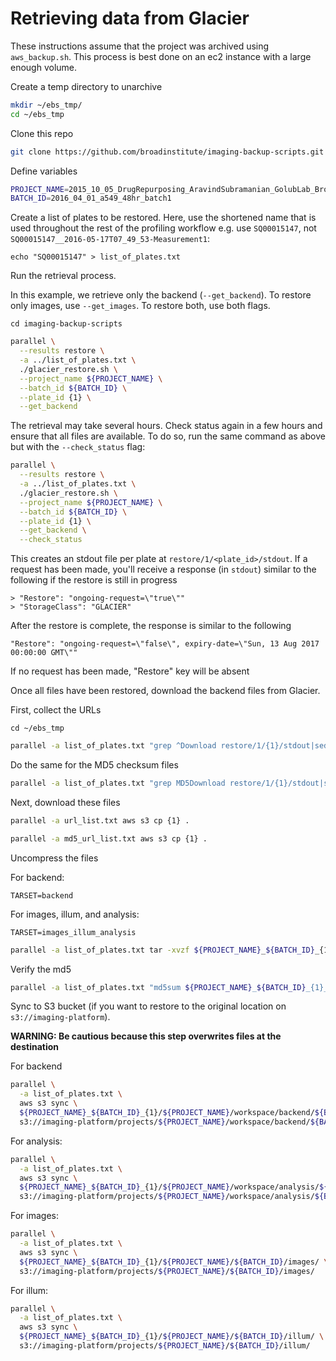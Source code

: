 # Retrieving data from Glacier

These instructions assume that the project was archived using `aws_backup.sh`. 
This process is best done on an ec2 instance with a large enough volume.

Create a temp directory to unarchive

```sh
mkdir ~/ebs_tmp/
cd ~/ebs_tmp
```

Clone this repo 

```sh
git clone https://github.com/broadinstitute/imaging-backup-scripts.git
```

Define variables

```sh
PROJECT_NAME=2015_10_05_DrugRepurposing_AravindSubramanian_GolubLab_Broad
BATCH_ID=2016_04_01_a549_48hr_batch1
```

Create a list of plates to be restored. Here, use the shortened name that is used throughout the rest of the profiling workflow e.g. use `SQ00015147`, not `SQ00015147__2016-05-17T07_49_53-Measurement1`:

```
echo "SQ00015147" > list_of_plates.txt
```

Run the retrieval process. 

In this example, we retrieve only the backend (`--get_backend`). To restore only images, use `--get_images`. To restore both, use both flags.

```
cd imaging-backup-scripts
```

```sh
parallel \
  --results restore \
  -a ../list_of_plates.txt \
  ./glacier_restore.sh \
  --project_name ${PROJECT_NAME} \
  --batch_id ${BATCH_ID} \
  --plate_id {1} \
  --get_backend
```

The retrieval may take several hours. Check status again in a few hours and ensure that all files are available. To do so, run the same command as above but with the `--check_status` flag:

```sh
parallel \
  --results restore \
  -a ../list_of_plates.txt \
  ./glacier_restore.sh \
  --project_name ${PROJECT_NAME} \
  --batch_id ${BATCH_ID} \
  --plate_id {1} \
  --get_backend \
  --check_status
```

This creates an stdout file per plate at `restore/1/<plate_id>/stdout`. 
If a request has been made, you'll receive a response (in `stdout`) similar to the following if the restore is still in progress

```
> "Restore": "ongoing-request=\"true\""
> "StorageClass": "GLACIER"
```

After the restore is complete, the response is similar to the following

```
"Restore": "ongoing-request=\"false\", expiry-date=\"Sun, 13 Aug 2017 00:00:00 GMT\""
```

If no request has been made, "Restore" key will be absent

Once all files have been restored, download the backend files from Glacier.

First, collect the URLs

```
cd ~/ebs_tmp
```

```sh
parallel -a list_of_plates.txt "grep ^Download restore/1/{1}/stdout|sed s,Download:,,1" > url_list.txt
```

Do the same for the MD5 checksum files

```sh
parallel -a list_of_plates.txt "grep MD5Download restore/1/{1}/stdout|sed s,MD5Download:,,1" > md5_url_list.txt
```

Next, download these files

```sh
parallel -a url_list.txt aws s3 cp {1} .
```

```sh
parallel -a md5_url_list.txt aws s3 cp {1} .
```

Uncompress the files

For backend:

```
TARSET=backend
```

For images, illum, and analysis:

```
TARSET=images_illum_analysis
```

```sh
parallel -a list_of_plates.txt tar -xvzf ${PROJECT_NAME}_${BATCH_ID}_{1}_${TARSET}.tar.gz
```


Verify the md5

```sh
parallel -a list_of_plates.txt "md5sum ${PROJECT_NAME}_${BATCH_ID}_{1}_${TARSET}.tar.gz > ${PROJECT_NAME}_${BATCH_ID}_{1}_${TARSET}.md5.local"
```

Sync to S3 bucket (if you want to restore to the original location on `s3://imaging-platform`).


**WARNING: Be cautious because this step overwrites files at the destination**

For backend

```sh
parallel \
  -a list_of_plates.txt \
  aws s3 sync \
  ${PROJECT_NAME}_${BATCH_ID}_{1}/${PROJECT_NAME}/workspace/backend/${BATCH_ID}/ \
  s3://imaging-platform/projects/${PROJECT_NAME}/workspace/backend/${BATCH_ID}/
```

For analysis:

```sh
parallel \
  -a list_of_plates.txt \
  aws s3 sync \
  ${PROJECT_NAME}_${BATCH_ID}_{1}/${PROJECT_NAME}/workspace/analysis/${BATCH_ID}/ \
  s3://imaging-platform/projects/${PROJECT_NAME}/workspace/analysis/${BATCH_ID}/
```

For images:

```sh
parallel \
  -a list_of_plates.txt \
  aws s3 sync \
  ${PROJECT_NAME}_${BATCH_ID}_{1}/${PROJECT_NAME}/${BATCH_ID}/images/ \
  s3://imaging-platform/projects/${PROJECT_NAME}/${BATCH_ID}/images/
```

For illum:

```sh
parallel \
  -a list_of_plates.txt \
  aws s3 sync \
  ${PROJECT_NAME}_${BATCH_ID}_{1}/${PROJECT_NAME}/${BATCH_ID}/illum/ \
  s3://imaging-platform/projects/${PROJECT_NAME}/${BATCH_ID}/illum/
```
